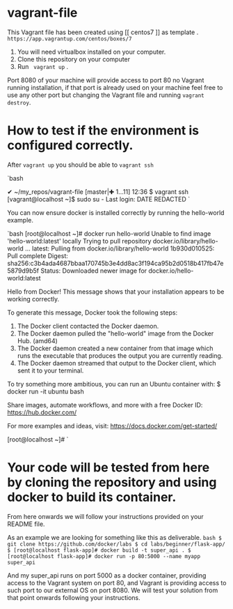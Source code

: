 # vagrant-file


This Vagrant file has been created using [[ centos7 ]] as template .
``https://app.vagrantup.com/centos/boxes/7``

1) You will need virtualbox installed on your computer.
2) Clone this repository on your computer
3) Run ` vagrant up` .


Port 8080 of your machine will provide access to port 80 no Vagrant running installation, if that port is already used on your machine feel free to use any other port but changing the Vagrant file and running `vagrant destroy`. 


# How to test if the environment is configured correctly.

After `vagrant up` you should be able to `vagrant ssh` 

`bash

✔ ~/my_repos/vagrant-file [master|✚ 1…11]
12:36 $ vagrant ssh
[vagrant@localhost ~]$ sudo su -
Last login: DATE REDACTED
`

You can now ensure docker is installed correctly by running the hello-world example.

`bash
[root@localhost ~]# docker run hello-world
Unable to find image 'hello-world:latest' locally
Trying to pull repository docker.io/library/hello-world ...
latest: Pulling from docker.io/library/hello-world
1b930d010525: Pull complete
Digest: sha256:c3b4ada4687bbaa170745b3e4dd8ac3f194ca95b2d0518b417fb47e5879d9b5f
Status: Downloaded newer image for docker.io/hello-world:latest

Hello from Docker!
This message shows that your installation appears to be working correctly.

To generate this message, Docker took the following steps:
 1. The Docker client contacted the Docker daemon.
 2. The Docker daemon pulled the "hello-world" image from the Docker Hub.
    (amd64)
 3. The Docker daemon created a new container from that image which runs the
    executable that produces the output you are currently reading.
 4. The Docker daemon streamed that output to the Docker client, which sent it
    to your terminal.

To try something more ambitious, you can run an Ubuntu container with:
 $ docker run -it ubuntu bash

Share images, automate workflows, and more with a free Docker ID:
 https://hub.docker.com/

For more examples and ideas, visit:
 https://docs.docker.com/get-started/

[root@localhost ~]#
`

# Your code will be tested from here by cloning the repository and using docker to build its container.

From here onwards we will follow your instructions provided on your README file.

As an example we are looking for something like this as deliverable.
`bash
$ git clone https://github.com/docker/labs
$ cd labs/beginner/flask-app/
$ [root@localhost flask-app]# docker build -t super_api .
$ [root@localhost flask-app]# docker run -p 80:5000 --name myapp super_api
`

And my super_api runs on port 5000 as a docker container, providing access to the Vagrant system on port 80, and Vagrant is providing access to such port to our external OS on port 8080. We will test your solution from that point onwards following your instructions. 


